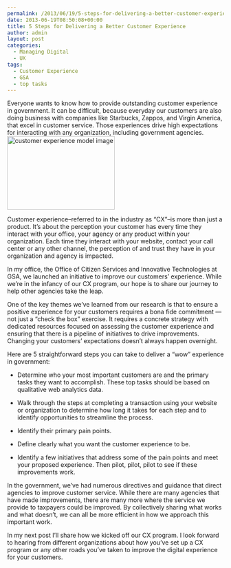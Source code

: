 ```yaml
---
permalink: /2013/06/19/5-steps-for-delivering-a-better-customer-experience/
date: 2013-06-19T08:50:08+00:00
title: 5 Steps for Delivering a Better Customer Experience
author: admin
layout: post
categories:
  - Managing Digital
  - UX
tags:
  - Customer Experience
  - GSA
  - top tasks
---
```


<p dir="ltr">
  Everyone wants to know how to provide outstanding customer experience in government. It can be difficult, because everyday our customers are also doing business with companies like Starbucks, Zappos, and Virgin America, that excel in customer service. Those experiences drive high expectations for interacting with any organization, including government agencies.<a href="https://s3.amazonaws.com/sitesusa/wp-content/uploads/sites/212/2013/06/customer-experience-model-image.jpg"><img class="size-medium wp-image-125752 alignright" src="https://s3.amazonaws.com/sitesusa/wp-content/uploads/sites/212/2013/06/customer-experience-model-image-250x171.jpg" alt="customer experience model image" width="250" height="171" /></a>
</p>

Customer experience&#8211;referred to in the industry as &#8220;CX&#8221;&#8211;is more than just a product.  It’s about the perception your customer has every time they interact with your office, your agency or any product within your organization.  Each time they interact with your website, contact your call center or any other channel, the perception of and trust they have in your organization and agency is impacted.

In my office, the Office of Citizen Services and Innovative Technologies at GSA, we launched an initiative to improve our customers’ experience.  While we&#8217;re in the infancy of our CX program, our hope is to share our journey to help other agencies take the leap.

One of the key themes we&#8217;ve learned from our research is that to ensure a positive experience for your customers requires a bona fide commitment &#8212; not just a &#8220;check the box&#8221; exercise.  It requires a concrete strategy with dedicated resources focused on assessing the customer experience and ensuring that there is a pipeline of initiatives to drive improvements.  Changing your customers’ expectations doesn’t always happen overnight.

Here are 5 straightforward steps you can take to deliver a “wow” experience in government:

  * <p dir="ltr">
      Determine who your most important customers are and the primary tasks they want to accomplish.  These top tasks should be based on qualitative web analytics data.
    </p>

  * <p dir="ltr">
      Walk through the steps at completing a transaction using your website or organization to determine how long it takes for each step and to identify opportunities to streamline the process.
    </p>

  * <p dir="ltr">
      Identify their primary pain points.
    </p>

  * <p dir="ltr">
      Define clearly what you want the customer experience to be.
    </p>

  * <p dir="ltr">
      Identify a few initiatives that address some of the pain points and meet your proposed experience. Then pilot, pilot, pilot to see if these improvements work.
    </p>

In the government, we&#8217;ve had numerous directives and guidance that direct agencies to improve customer service.  While there are many agencies that have made improvements, there are many more where the service we provide to taxpayers could be improved.  By collectively sharing what works and what doesn&#8217;t, we can all be more efficient in how we approach this important work.

In my next post I’ll share how we kicked off our CX program. I look forward to hearing from different organizations about how you&#8217;ve set up a CX program or any other roads you&#8217;ve taken to improve the digital experience for your customers.